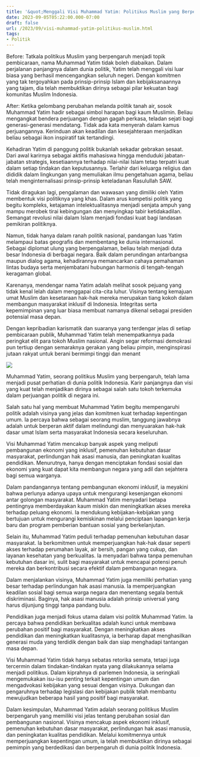 ```yaml
---
title: '&quot;Menggali Visi Muhammad Yatim: Politikus Muslim yang Berpengaruh&quot;'
date: 2023-09-05T05:22:00.000-07:00
draft: false
url: /2023/09/visi-muhammad-yatim-politikus-muslim.html
tags: 
- Politik
---
```


  

Before: Tatkala politikus Muslim yang berpengaruh menjadi topik pembicaraan, nama Muhammad Yatim tidak boleh diabaikan. Dalam perjalanan panjangnya dalam dunia politik, Yatim telah menggali visi luar biasa yang berhasil mencengangkan seluruh negeri. Dengan komitmen yang tak tergoyahkan pada prinsip-prinsip Islam dan kebijaksanaannya yang tajam, dia telah membuktikan dirinya sebagai pilar kekuatan bagi komunitas Muslim Indonesia.

  

After: Ketika gelombang perubahan melanda politik tanah air, sosok Muhammad Yatim hadir sebagai simbol harapan bagi kaum Muslimin. Beliau mengangkat bendera perjuangan dengan gagah perkasa, teladan sejati bagi generasi-generasi mendatang. Tidak ada kata menyerah dalam kamus perjuangannya. Kerinduan akan keadilan dan kesejahteraan menjadikan beliau sebagai ikon inspiratif tak tertandingi.

  

Kehadiran Yatim di panggung politik bukanlah sekadar gebrakan sesaat. Dari awal karirnya sebagai aktifis mahasiswa hingga menduduki jabatan-jabatan strategis, kesetiaannya terhadap nilai-nilai Islam tetap terpatri kuat dalam setiap tindakan dan keputusannya. Terlahir dari keluarga religius dan dididik dalam lingkungan yang memuliakan ilmu pengetahuan agama, beliau telah menginternalisasi prinsip-prinsip keteladanan Rasulullah SAW.

  

Tidak diragukan lagi, pengalaman dan wawasan yang dimiliki oleh Yatim membentuk visi politiknya yang khas. Dalam arus kompetisi politik yang begitu kompleks, ketajaman intelektualitasnya menjadi senjata ampuh yang mampu merobek tirai kebingungan dan menyingkap tabir ketidakadilan. Semangat revolusi nilai dalam Islam menjadi fondasi kuat bagi landasan pemikiran politiknya.

  

Namun, tidak hanya dalam ranah politik nasional, pandangan luas Yatim melampaui batas geografis dan membentang ke dunia internasional. Sebagai diplomat ulung yang berpengalaman, beliau telah menjadi duta besar Indonesia di berbagai negara. Baik dalam perundingan antarbangsa maupun dialog agama, kehadirannya memancarkan cahaya pemahaman lintas budaya serta menjembatani hubungan harmonis di tengah-tengah keragaman global.

  

Karenanya, mendengar nama Yatim adalah melihat sosok pejuang yang tidak kenal lelah dalam menggapai cita-cita luhur. Visinya tentang kemajuan umat Muslim dan kesetaraan hak-hak mereka merupakan tiang kokoh dalam membangun masyarakat inklusif di Indonesia. Integritas serta kepemimpinan yang luar biasa membuat namanya dikenal sebagai presiden potensial masa depan.

  

Dengan kepribadian karismatik dan suaranya yang terdengar jelas di setiap pembicaraan publik, Muhammad Yatim telah menempatkannya pada peringkat elit para tokoh Muslim nasional. Angin segar reformasi demokrasi pun tertiup dengan semaraknya gerakan yang beliau pimpin, menginspirasi jutaan rakyat untuk berani bermimpi tinggi dan menant

  

![](https://www.leconomiste.com/sites/default/files/eco7/public/thumbnails/image/mohamed_yatim_trt.jpg)

  

Muhammad Yatim, seorang politikus Muslim yang berpengaruh, telah lama menjadi pusat perhatian di dunia politik Indonesia. Karir panjangnya dan visi yang kuat telah menjadikan dirinya sebagai salah satu tokoh terkemuka dalam perjuangan politik di negara ini.

  

Salah satu hal yang membuat Muhammad Yatim begitu mempengaruhi politik adalah visinya yang jelas dan komitmen kuat terhadap kepentingan umum. Ia percaya bahwa sebagai seorang muslim, tanggung jawabnya adalah untuk berperan aktif dalam melindungi dan menyuarakan hak-hak dasar umat Islam serta masyarakat Indonesia secara keseluruhan.

  

Visi Muhammad Yatim mencakup banyak aspek yang meliputi pembangunan ekonomi yang inklusif, pemenuhan kebutuhan dasar masyarakat, perlindungan hak asasi manusia, dan peningkatan kualitas pendidikan. Menurutnya, hanya dengan menciptakan fondasi sosial dan ekonomi yang kuat dapat kita membangun negara yang adil dan sejahtera bagi semua warganya.

  

Dalam pandangannya tentang pembangunan ekonomi inklusif, ia meyakini bahwa perlunya adanya upaya untuk mengurangi kesenjangan ekonomi antar golongan masyarakat. Muhammad Yatim menyadari betapa pentingnya memberdayakan kaum miskin dan meningkatkan akses mereka terhadap peluang ekonomi. Ia mendukung kebijakan-kebijakan yang bertujuan untuk mengurangi kemiskinan melalui penciptaan lapangan kerja baru dan program pemberian bantuan sosial yang berkelanjutan.

  

Selain itu, Muhammad Yatim peduli terhadap pemenuhan kebutuhan dasar masyarakat. Ia berkomitmen untuk memperjuangkan hak-hak dasar seperti akses terhadap perumahan layak, air bersih, pangan yang cukup, dan layanan kesehatan yang berkualitas. Ia menyadari bahwa tanpa pemenuhan kebutuhan dasar ini, sulit bagi masyarakat untuk mencapai potensi penuh mereka dan berkontribusi secara efektif dalam pembangunan negara.

  

Dalam menjalankan visinya, Muhammad Yatim juga memiliki perhatian yang besar terhadap perlindungan hak asasi manusia. Ia memperjuangkan keadilan sosial bagi semua warga negara dan menentang segala bentuk diskriminasi. Baginya, hak asasi manusia adalah prinsip universal yang harus dijunjung tinggi tanpa pandang bulu.

  

Pendidikan juga menjadi fokus utama dalam visi politik Muhammad Yatim. Ia percaya bahwa pendidikan berkualitas adalah kunci untuk membawa perubahan positif bagi masyarakat. Dengan meningkatkan akses pendidikan dan meningkatkan kualitasnya, ia berharap dapat menghasilkan generasi muda yang terdidik dengan baik dan siap menghadapi tantangan masa depan.

  

Visi Muhammad Yatim tidak hanya sebatas retorika semata, tetapi juga tercermin dalam tindakan-tindakan nyata yang dilakukannya selama menjadi politikus. Dalam kiprahnya di parlemen Indonesia, ia seringkali mengemukakan isu-isu penting terkait kepentingan umum dan mengadvokasi kebijakan yang sesuai dengan visinya. Dukungan dan pengaruhnya terhadap legislasi dan kebijakan publik telah membantu mewujudkan beberapa hasil yang positif bagi masyarakat.

  

Dalam kesimpulan, Muhammad Yatim adalah seorang politikus Muslim berpengaruh yang memiliki visi jelas tentang perubahan sosial dan pembangunan nasional. Visinya mencakup aspek ekonomi inklusif, pemenuhan kebutuhan dasar masyarakat, perlindungan hak asasi manusia, dan peningkatan kualitas pendidikan. Melalui komitmennya untuk memperjuangkan kepentingan umum, ia telah membuktikan dirinya sebagai pemimpin yang berdedikasi dan berpengaruh di dunia politik Indonesia.